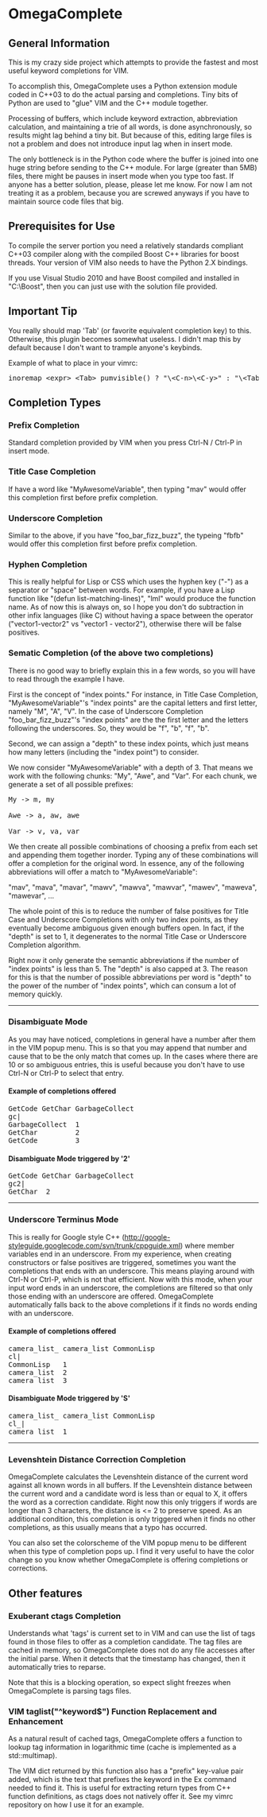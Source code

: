 # OmegaComplete

## General Information
This is my crazy side project which attempts to provide the fastest and most useful keyword completions for VIM.

To accomplish this, OmegaComplete uses a Python extension module coded in C++03 to do the
actual parsing and completions. Tiny bits of Python are used to "glue" VIM and the C++ module together.

Processing of buffers, which include keyword extraction, abbreviation calculation,
and maintaining a trie of all words, is done asynchronously,
so results might lag behind a tiny bit. But because of this, editing large files is not a problem
and does not introduce input lag when in insert mode.

The only bottleneck is in the Python code where the buffer is joined into one huge string before sending
to the C++ module. For large (greater than 5MB) files, there might be pauses in insert mode when you type too fast.
If anyone has a better solution, please, please let me know. For now I am not treating it
as a problem, because you are screwed anyways if you have to maintain source code files that big.

## Prerequisites for Use
To compile the server portion you need a relatively standards compliant C++03 compiler
along with the compiled Boost C++ libraries for boost threads. Your version of VIM also needs
to have the Python 2.X bindings.

If you use Visual Studio 2010 and have Boost compiled and installed in "C:\Boost", then you
can just use with the solution file provided.

## Important Tip
You really should map 'Tab' (or favorite equivalent completion key) to this.
Otherwise, this plugin becomes somewhat useless. I didn't map this by default because I don't want
to trample anyone's keybinds.

Example of what to place in your vimrc:
<pre>
inoremap &lt;expr&gt; &lt;Tab&gt; pumvisible() ? "\&lt;C-n&gt;\&lt;C-y&gt;" : "\&lt;Tab&gt;"
</pre>

## Completion Types

### Prefix Completion
Standard completion provided by VIM when you press Ctrl-N / Ctrl-P in insert mode.

### Title Case Completion
If have a word like "MyAwesomeVariable", then typing "mav" would offer this
completion first before prefix completion.

### Underscore Completion
Similar to the above, if you have "foo\_bar\_fizz\_buzz", the typeing "fbfb" would
offer this completion first before prefix completion.

### Hyphen Completion
This is really helpful for Lisp or CSS which uses the hyphen key ("-") as a separator or "space" between words.
For example, if you have a Lisp function like "(defun list-matching-lines)", "lml" would produce the function name.
As of now this is always on, so I hope you don't do subtraction in other infix languages (like C) without
having a space between the operator ("vector1-vector2" vs "vector1 - vector2"), otherwise there will be false
positives.

### Sematic Completion (of the above two completions)
There is no good way to briefly explain this in a few words, so you will have to read
through the example I have.

First is the concept of "index points." For instance, in Title Case Completion,
"MyAwesomeVariable"'s "index points" are the capital letters and first letter,
namely "M", "A", "V". In the case of Underscore Completion "foo\_bar\_fizz\_buzz"'s
"index points" are the the first letter and the letters following the underscores.
So, they would be "f", "b", "f", "b".

Second, we can assign a "depth" to these index points, which just means how many letters
(including the "index point") to consider.

We now consider "MyAwesomeVariable" with a depth of 3. That means we work with the following chunks:
"My", "Awe", and "Var". For each chunk, we generate a set of all possible prefixes:

<pre>
My -> m, my

Awe -> a, aw, awe

Var -> v, va, var
</pre>

We then create all possible combinations of choosing a prefix from each set and appending them
together inorder. Typing any of these combinations will offer a completion for the original word.
In essence, any of the following abbreviations will offer a match to "MyAwesomeVariable":

"mav", "mava", "mavar", "mawv", "mawva", "mawvar", "mawev", "maweva", "mawevar", ...

The whole point of this is to reduce the number of false positives for Title Case and Underscore Completions
with only two index points, as they eventually become ambiguous given enough buffers open. In fact, if the
"depth" is set to 1, it degenerates to the normal Title Case or Underscore Completion algorithm.

Right now it only generate the semantic abbreviations if the number of "index points" is less than 5.
The "depth" is also capped at 3. The reason for this is that the number of possible abbreviations per
word is "depth" to the power of the number of "index points", which can consum a lot of memory quickly.

***
### Disambiguate Mode
As you may have noticed, completions in general have a number after them in the VIM popup menu.
This is so that you may append that number and cause that to be the only match that comes up.
In the cases where there are 10 or so ambiguous entries, this is useful because you don't have to use
Ctrl-N or Ctrl-P to select that entry.

#### Example of completions offered
<pre>
GetCode GetChar GarbageCollect
gc|
GarbageCollect  1
GetChar         2
GetCode         3
</pre>

#### Disambiguate Mode triggered by '2'
<pre>
GetCode GetChar GarbageCollect
gc2|
GetChar  2
</pre>

***

### Underscore Terminus Mode
This is really for Google style C++ (http://google-styleguide.googlecode.com/svn/trunk/cppguide.xml)
where member variables end in an underscore. From my experience,
when creating constructors or false positives are triggered, sometimes you want the completions that ends with
an underscore. This means playing around with Ctrl-N or Ctrl-P, which is not that efficient. Now with this mode, when
your input word ends in an underscore, the completions are filtered so that only those ending with
an underscore are offered. OmegaComplete automatically falls back to the above completions if it finds no
words ending with an underscore.

#### Example of completions offered
<pre>
camera_list_ camera_list CommonLisp
cl|
CommonLisp   1
camera_list  2
camera_list_ 3
</pre>

#### Disambiguate Mode triggered by 'S'
<pre>
camera_list_ camera_list CommonLisp
cl_|
camera_list_ 1
</pre>
***

### Levenshtein Distance Correction Completion
OmegaComplete calculates the Levenshtein distance of the current word against all known words in all buffers.
If the Levenshtein distance between the current word and a candidate word is less than or equal to X,
it offers the word as a correction candidate.  Right now this only
triggers if words are longer than 3 characters, the distance is <= 2 to preserve speed.
As an additional condition, this completion is only triggered when it finds no other completions,
as this usually means that a typo has occurred.

You can also set the colorscheme of the VIM popup menu to be different when this type of completion
pops up. I find it very useful to have the color change so you know whether OmegaComplete is offering completions
or corrections.

## Other features

### Exuberant ctags Completion
Understands what 'tags' is current set to in VIM and can use the list of tags
found in those files to offer as a completion candidate. The tag files are
cached in memory, so OmegaComplete does not do any file accesses after the
initial parse. When it detects that the timestamp has changed, then it
automatically tries to reparse.

Note that this is a blocking operation, so expect slight freezes when OmegaComplete
is parsing tags files.

### VIM taglist("^keyword$") Function Replacement and Enhancement
As a natural result of cached tags, OmegaComplete offers a function to lookup
tag information in logarithmic time (cache is implemented as a std::multimap).

The VIM dict returned by this function also has a "prefix" key-value pair added, which is the text
that prefixes the keyword in the Ex command needed to find it. This is useful
for extracting return types from C++ function definitions, as ctags does
not natively offer it. See my vimrc repository on how I use it for an example.
